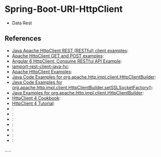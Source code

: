 Spring-Boot-URI-HttpClient
==========================

- Data Rest



References
----------
- [Java Apache HttpClient REST (RESTful) client examples](https://alvinalexander.com/java/java-apache-httpclient-restful-client-examples ""):
- [Apache HttpClient GET and POST examples](https://howtodoinjava.com/httpclient/jaxrs-client-httpclient-get-post/ ""):
- [Angular 6 HttpClient: Consume RESTful API Example](https://www.djamware.com/post/5b87894280aca74669894414/angular-6-httpclient-consume-restful-api-example ""):
- [iamport-rest-client-java-hc](https://github.com/iamport/iamport-rest-client-java-hc ""):
- [Apache HttpClient Examples](https://www.mkyong.com/java/apache-httpclient-examples/ ""):
- [Java Code Examples for org.apache.http.impl.client.HttpClientBuilder](https://www.programcreek.com/java-api-examples/?api=org.apache.http.impl.client.HttpClientBuilder ""):
- [Java Code Examples for org.apache.http.impl.client.HttpClientBuilder.setSSLSocketFactory()](https://www.programcreek.com/java-api-examples/?class=org.apache.http.impl.client.HttpClientBuilder&method=setSSLSocketFactory ""):
- [Java Examples for org.apache.http.impl.client.HttpClientBuilder](https://www.javatips.net/api/org.apache.http.impl.client.httpclientbuilder ""):
- [HttpClient 4 Cookbook](https://www.baeldung.com/httpclient4 ""):
- [HttpClient 4 Tutorial](https://www.baeldung.com/httpclient-guide ""):
- []( ""):
- []( ""):
- []( ""):
- []( ""):
- []( ""):
- []( ""):
- []( ""):


.....
